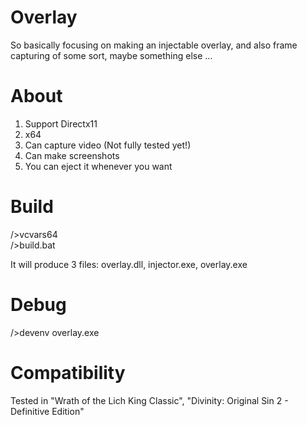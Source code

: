 # Overlay  
So basically focusing on making an injectable overlay, and also frame capturing of some sort, maybe something else ...  

# About  
1. Support Directx11
2. x64  
3. Can capture video (Not fully tested yet!)  
4. Can make screenshots  
5. You can eject it whenever you want  

# Build
/>vcvars64  
/>build.bat  

It will produce 3 files: overlay.dll, injector.exe, overlay.exe  

# Debug
/>devenv overlay.exe

# Compatibility
Tested in "Wrath of the Lich King Classic", "Divinity: Original Sin 2 - Definitive Edition"
